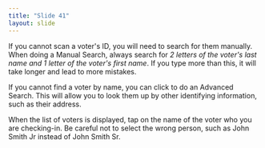 ```yaml
---
title: "Slide 41"
layout: slide
---
```


If you cannot scan a voter's ID, you will need to search for them manually. When doing a Manual Search, always search for *2 letters of the voter's last name and 1 letter of the voter's first name*. If you type more than this, it will take longer and lead to more mistakes.

If you cannot find a voter by name, you can click to do an Advanced Search. This will allow you to look them up by other identifying information, such as their address.

When the list of voters is displayed, tap on the name of the voter who you are checking-in. Be careful not to select the wrong person, such as John Smith Jr instead of John Smith Sr.